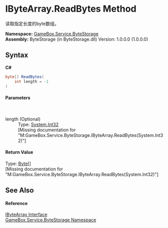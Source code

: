 # IByteArray.ReadBytes Method 
 

读取指定长度的byte数组。

**Namespace:**&nbsp;<a href="cbcf8424-cd18-fbda-feb6-4e99463c65b9">GameBox.Service.ByteStorage</a><br />**Assembly:**&nbsp;ByteStorage (in ByteStorage.dll) Version: 1.0.0.0 (1.0.0.0)

## Syntax

**C#**<br />
``` C#
byte[] ReadBytes(
	int length = -1
)
```


#### Parameters
&nbsp;<dl><dt>length (Optional)</dt><dd>Type: <a href="http://msdn2.microsoft.com/zh-cn/library/td2s409d" target="_blank">System.Int32</a><br />\[Missing <param name="length"/> documentation for "M:GameBox.Service.ByteStorage.IByteArray.ReadBytes(System.Int32)"\]</dd></dl>

#### Return Value
Type: <a href="http://msdn2.microsoft.com/zh-cn/library/yyb1w04y" target="_blank">Byte</a>[]<br />\[Missing <returns> documentation for "M:GameBox.Service.ByteStorage.IByteArray.ReadBytes(System.Int32)"\]

## See Also


#### Reference
<a href="69eda9e7-73ef-a7c3-2002-dfb840101c61">IByteArray Interface</a><br /><a href="cbcf8424-cd18-fbda-feb6-4e99463c65b9">GameBox.Service.ByteStorage Namespace</a><br />